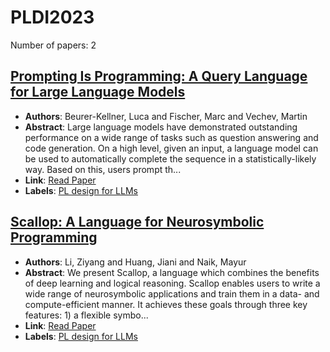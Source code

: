 # PLDI2023

Number of papers: 2

## [Prompting Is Programming: A Query Language for Large Language Models](paper_1.md)
- **Authors**: Beurer-Kellner, Luca and Fischer, Marc and Vechev, Martin
- **Abstract**: Large language models have demonstrated outstanding performance on a wide range of tasks such as question answering and code generation.  On a high level, given an input, a language model can be used to automatically complete the sequence in a statistically-likely way. Based on this, users prompt th...
- **Link**: [Read Paper](https://doi.org/10.1145/3591300)
- **Labels**: [PL design for LLMs](../../labels/PL_design_for_LLMs.md)

## [Scallop: A Language for Neurosymbolic Programming](paper_2.md)
- **Authors**: Li, Ziyang and Huang, Jiani and Naik, Mayur
- **Abstract**: We present Scallop, a language which combines the benefits of deep learning and logical reasoning. Scallop enables users to write a wide range of neurosymbolic applications and train them in a data- and compute-efficient manner. It achieves these goals through three key features: 1) a flexible symbo...
- **Link**: [Read Paper](https://doi.org/10.1145/3591280)
- **Labels**: [PL design for LLMs](../../labels/PL_design_for_LLMs.md)

